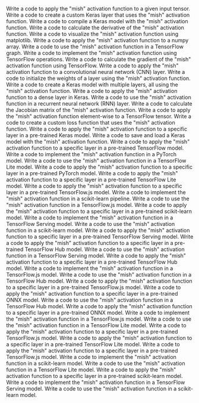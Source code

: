 Write a code to apply the "mish" activation function to a given input tensor.
Write a code to create a custom Keras layer that uses the "mish" activation function.
Write a code to compile a Keras model with the "mish" activation function.
Write a code to calculate the derivative of the "mish" activation function.
Write a code to visualize the "mish" activation function using matplotlib.
Write a code to apply the "mish" activation function to a numpy array.
Write a code to use the "mish" activation function in a TensorFlow graph.
Write a code to implement the "mish" activation function using TensorFlow operations.
Write a code to calculate the gradient of the "mish" activation function using TensorFlow.
Write a code to apply the "mish" activation function to a convolutional neural network (CNN) layer.
Write a code to initialize the weights of a layer using the "mish" activation function.
Write a code to create a Keras model with multiple layers, all using the "mish" activation function.
Write a code to apply the "mish" activation function to a dense layer in Keras.
Write a code to use the "mish" activation function in a recurrent neural network (RNN) layer.
Write a code to calculate the Jacobian matrix of the "mish" activation function.
Write a code to apply the "mish" activation function element-wise to a TensorFlow tensor.
Write a code to create a custom loss function that uses the "mish" activation function.
Write a code to apply the "mish" activation function to a specific layer in a pre-trained Keras model.
Write a code to save and load a Keras model with the "mish" activation function.
Write a code to apply the "mish" activation function to a specific layer in a pre-trained TensorFlow model.
Write a code to implement the "mish" activation function in a PyTorch model.
Write a code to use the "mish" activation function in a TensorFlow Lite model.
Write a code to apply the "mish" activation function to a specific layer in a pre-trained PyTorch model.
Write a code to apply the "mish" activation function to a specific layer in a pre-trained TensorFlow Lite model.
Write a code to apply the "mish" activation function to a specific layer in a pre-trained TensorFlow.js model.
Write a code to implement the "mish" activation function in a scikit-learn pipeline.
Write a code to use the "mish" activation function in a TensorFlow.js model.
Write a code to apply the "mish" activation function to a specific layer in a pre-trained scikit-learn model.
Write a code to implement the "mish" activation function in a TensorFlow Serving model.
Write a code to use the "mish" activation function in a scikit-learn model.
Write a code to apply the "mish" activation function to a specific layer in a pre-trained TensorFlow Serving model.
Write a code to apply the "mish" activation function to a specific layer in a pre-trained TensorFlow Hub model.
Write a code to use the "mish" activation function in a TensorFlow Serving model.
Write a code to apply the "mish" activation function to a specific layer in a pre-trained TensorFlow Hub model.
Write a code to implement the "mish" activation function in a TensorFlow.js model.
Write a code to use the "mish" activation function in a TensorFlow Hub model.
Write a code to apply the "mish" activation function to a specific layer in a pre-trained TensorFlow.js model.
Write a code to apply the "mish" activation function to a specific layer in a pre-trained ONNX model.
Write a code to use the "mish" activation function in a TensorFlow Hub model.
Write a code to apply the "mish" activation function to a specific layer in a pre-trained ONNX model.
Write a code to implement the "mish" activation function in a TensorFlow.js model.
Write a code to use the "mish" activation function in a TensorFlow Lite model.
Write a code to apply the "mish" activation function to a specific layer in a pre-trained TensorFlow.js model.
Write a code to apply the "mish" activation function to a specific layer in a pre-trained TensorFlow Lite model.
Write a code to apply the "mish" activation function to a specific layer in a pre-trained TensorFlow.js model.
Write a code to implement the "mish" activation function in a scikit-learn model.
Write a code to use the "mish" activation function in a TensorFlow Lite model.
Write a code to apply the "mish" activation function to a specific layer in a pre-trained scikit-learn model.
Write a code to implement the "mish" activation function in a TensorFlow Serving model.
Write a code to use the "mish" activation function in a scikit-learn model.